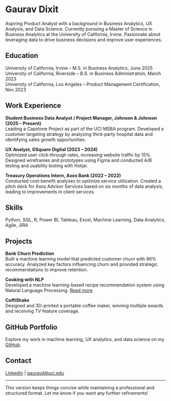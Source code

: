 # Gaurav Dixit  

Aspiring Product Analyst with a background in Business Analytics, UX Analysis, and Data Science. Currently pursuing a Master of Science in Business Analytics at the University of California, Irvine. Passionate about leveraging data to drive business decisions and improve user experiences.  

## Education  
University of California, Irvine – M.S. in Business Analytics, June 2025  
University of California, Riverside – B.S. in Business Administration, March 2023  
University of California, Los Angeles – Product Management Certification, Nov 2023  

## Work Experience  
**Student Business Data Analyst / Project Manager, Johnson & Johnson (2025 – Present)**  
Leading a Capstone Project as part of the UCI MSBA program. Developed a customer targeting strategy by analyzing third-party hospital data and identifying sales growth opportunities.  

**UX Analyst, GSquare Digital (2023 – 2024)**  
Optimized user click-through rates, increasing website traffic by 15%. Designed wireframes and prototypes using Figma and conducted A/B testing and usability testing with Hotjar.  

**Treasury Operations Intern, Axos Bank (2022 – 2022)**  
Conducted cost-benefit analyses to optimize service utilization. Created a pitch deck for Axos Advisor Services based on six months of data analysis, leading to improvements in client services.  

## Skills  
Python, SQL, R, Power BI, Tableau, Excel, Machine Learning, Data Analytics, Agile, JIRA  

## Projects  
**Bank Churn Prediction**  
Built a machine learning model that predicted customer churn with 86% accuracy. Analyzed key factors influencing churn and provided strategic recommendations to improve retention.  

**Cooking with NLP**  
Developed a machine learning-based recipe recommendation system using Natural Language Processing. [Read more](https://medium.com/@gauravd_56761/cooking-with-nlp-a-machine-learning-approach-to-recipe-recommendation-12246eb41d9e)  

**CoffiShake**  
Designed and 3D-printed a portable coffee maker, winning multiple awards and receiving TV feature coverage.  

## GitHub Portfolio  
Explore my work in machine learning, UX analytics, and data science on my [GitHub](https://github.com/gauravdixit1622).  

## Contact  
[LinkedIn](https://linkedin.com/in/gaurav-dixit-818998180/) | gauravd@uci.edu  

---  

This version keeps things concise while maintaining a professional and structured format. Let me know if you want any further refinements!

